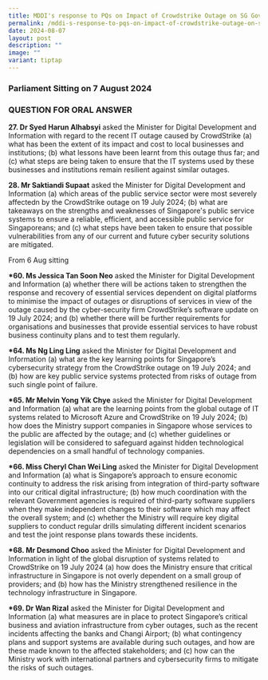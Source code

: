 ```yaml
---
title: MDDI's response to PQs on Impact of Crowdstrike Outage on SG Gov Services
permalink: /mddi-s-response-to-pqs-on-impact-of-crowdstrike-outage-on-sg-gov-services/
date: 2024-08-07
layout: post
description: ""
image: ""
variant: tiptap
---
```

<h3>Parliament Sitting on 7 August 2024</h3>
<h3>QUESTION FOR ORAL ANSWER</h3>
<p><strong>27. Dr Syed Harun Alhabsyi</strong> asked the Minister for Digital
Development and Information with regard to the recent IT outage caused
by CrowdStrike (a) what has been the extent of its impact and cost to local
businesses and institutions; (b) what lessons have been learnt from this
outage thus far; and (c) what steps are being taken to ensure that the
IT systems used by these businesses and institutions remain resilient against
similar outages.</p>
<p><strong>28. Mr Saktiandi Supaat</strong> asked the Minister for Digital
Development and Information (a) which areas of the public service sector
were most severely affectedn by the CrowdStrike outage on 19 July 2024;
(b) what are takeaways on the strengths and weaknesses of Singapore's public
service systems to ensure a reliable, efficient, and accessible public
service for Singaporeans; and (c) what steps have been taken to ensure
that possible vulnerabilities from any of our current and future cyber
security solutions are mitigated.</p>
<p>From 6 Aug sitting</p>
<p><strong>*60. Ms Jessica Tan Soon Neo</strong> asked the Minister for Digital
Development and Information (a) whether there will be actions taken to
strengthen the response and recovery of essential services dependent on
digital platforms to minimise the impact of outages or disruptions of services
in view of the outage caused by the cyber-security firm CrowdStrike’s software
update on 19 July 2024; and (b) whether there will be further requirements
for organisations and businesses that provide essential services to have
robust business continuity plans and to test them regularly.</p>
<p><strong>*64. Ms Ng Ling Ling</strong> asked the Minister for Digital Development
and Information (a) what are the key learning points for Singapore’s cybersecurity
strategy from the CrowdStrike outage on 19 July 2024; and (b) how are key
public service systems protected from risks of outage from such single
point of failure.</p>
<p><strong>*65. Mr Melvin Yong Yik Chye</strong> asked the Minister for Digital
Development and Information (a) what are the learning points from the global
outage of IT systems related to Microsoft Azure and CrowdStrike on 19 July
2024; (b) how does the Ministry support companies in Singapore whose services
to the public are affected by the outage; and (c) whether guidelines or
legislation will be considered to safeguard against hidden technological
dependencies on a small handful of technology companies.</p>
<p><strong>*66. Miss Cheryl Chan Wei Ling</strong> asked the Minister for
Digital Development and Information (a) what is Singapore’s approach to
ensure economic continuity to address the risk arising from integration
of third-party software into our critical digital infrastructure; (b) how
much coordination with the relevant Government agencies is required of
third-party software suppliers when they make independent changes to their
software which may affect the overall system; and (c) whether the Ministry
will require key digital suppliers to conduct regular drills simulating
different incident scenarios and test the joint response plans towards
these incidents.</p>
<p><strong>*68. Mr Desmond Choo</strong> asked the Minister for Digital Development
and Information in light of the global disruption of systems related to
CrowdStrike on 19 July 2024 (a) how does the Ministry ensure that critical
infrastructure in Singapore is not overly dependent on a small group of
providers; and (b) how has the Ministry strengthened resilience in the
technology infrastructure in Singapore.</p>
<p><strong>*69. Dr Wan Rizal</strong> asked the Minister for Digital Development
and Information (a) what measures are in place to protect Singapore’s critical
business and aviation infrastructure from cyber outages, such as the recent
incidents affecting the banks and Changi Airport; (b) what contingency
plans and support systems are available during such outages, and how are
these made known to the affected stakeholders; and (c) how can the Ministry
work with international partners and cybersecurity firms to mitigate the
risks of such outages.</p>